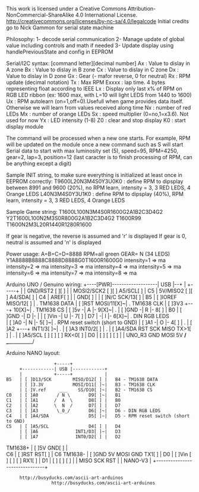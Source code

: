 This work is licensed under a Creative Commons Attribution-NonCommercial-ShareAlike 4.0 International License.
http://creativecommons.org/licenses/by-nc-sa/4.0/legalcode
Initial credits go to Nick Gammon for serial state machine

Philosophy:
1- decode serial communication
2- Manage update of global value including controls and math if needed
3- Update display using handlePreviousState and config in EEPROM



Serial/I2C syntax: [command letter][decimal number]
Ax      : Value to dislay in A zone
Bx      : Value to dislay in B zone
Cx      : Value to dislay in C zone
Dx      : Value to dislay in D zone
Gx	   : Gear (- mafor reverse, 0 for neutral)
Rx      : RPM update (decimal notation)
Tx      : Max RPM
Exxxx   : lap time. 4 bytes representing  float according to IEEE
Lx      : Display only last x% of RPM on RGB LED ribbon (ex: 1600 max, with L=10 will light LEDS from 1440 to 1600)
Ux       : RPM autolearn (on=1,off=0).Usefull when game provides data itself. Otherwise we will learn from values received along time
Nx	   : number of red LEDs
Mx	   : number of orange LEDs
Sx	   : speed multiplier (0=no,1=x3.6). Not used for now
Yx      : LED intensity (1-8)
Z0      : clear and stop display
K0      : start display module

The command will be processed when a new one starts. For example, RPM will be updated on the module once a new command 
such as S will start
Serial data to start with max luminosity set (5), speed=95, RPM=4250, gear=2, lap=3, position=12 (last caracter is to finish
processing of RPM, can be anything except a digit)

Sample INIT string, to make sure everything is initialized at least once in EEPROM correctly:
T9600L20N3M4S0Y3U0K0 : define RPM to dipsplay between 8991 and 9600 (20%), no RPM learn, intensity = 3, 3 RED LEDS, 4 Orange LEDS
L40N3M4S0Y3U1K0 : define RPM to dipsplay (40%), RPM learn, intensity = 3, 3 RED LEDS, 4 Orange LEDS


Sample Game string:
T1600L100N3M4S0R1600G2A1B2C3D4G2
Y2T1600L100N2M3S0R800G2A1B2C3D4G2
T1600R99
T1600N2M3L20R1440R1280R1600

If gear is negative, the reverse is assumed and 'r' is displayed
If gear is 0, neutral is assumed and 'n' is displayed

Power usage: A=B=C=D=8888 RPM=all green GEAR= N (34 LEDS)
Y1A8888B8888C8888D8888G0T1600R1600G0
intensity=1 => ma
intensity=2 => ma
intensity=3 => ma
intensity=4 => ma
intensity=5 => ma
intensity=6 => ma
intensity=7 => ma
intensity=8 => ma

Arduino UNO / Genuino wiring: 
	+----[PWR]-------------------| USB |--+
	|                            +-----+  |
	|         GND/RST2  [ ][ ]            |
	|       MOSI2/SCK2  [ ][ ]  A5/SCL[ ] |   C5
	|          5V/MISO2 [ ][ ]  A4/SDA[ ] |   C4
	|                             AREF[ ] |
	|                              GND[ ] |
	| [ ]N/C                    SCK/13[ ] |   B5
	| [ ]IOREF                 MISO/12[ ] |   . TM1638 DATA
	| [ ]RST                   MOSI/11[X]~|   . TM1638 CLK
	| [ ]3V3    +---+               10[X]~|   . TM1638 CS
	| [ ]5v    -| A |-               9[X]~|   .
	| [ ]GND   -| R |-               8[ ] |   B0
	| [ ]GND   -| D |-                    |
	| [ ]Vin   -| U |-               7[ ] |   D7
	|          -| I |-               6[X]~|   .   DIN RGB LEDS  
	| [ ]A0    -| N |-               5[ ]~|   .   RPM reset switch (short to GND)
	| [ ]A1    -| O |-               4[ ] |   .
	| [ ]A2     +---+           INT1/3[ ]~|   .
	| [ ]A3                     INT0/2[ ] |   .
	| [ ]A4/SDA  RST SCK MISO     TX>1[ ] |   .
	| [ ]A5/SCL  [ ] [ ] [ ]      RX<0[ ] |   D0
	|            [ ] [ ] [ ]              |
	|  UNO_R3    GND MOSI 5V  ____________/
	\_______________________/

Arduino NANO layout:


					  +-----+
		 +------------| USB |------------+
		 |            +-----+            |
	B5   | [ ]D13/SCK        MISO/D12[ ] |   B4 - TM1638 DATA
		 | [ ]3.3V           MOSI/D11[ ]~|   B3 - TM1638 CLK
		 | [ ]V.ref     ___    SS/D10[ ]~|   B2 - TM1638 CS
	C0   | [ ]A0       / N \       D9[ ]~|   B1
	C1   | [ ]A1      /  A  \      D8[ ] |   B0
	C2   | [ ]A2      \  N  /      D7[ ] |   D7
	C3   | [ ]A3       \_0_/       D6[ ]~|   D6 - DIN RGB LEDS
	C4   | [ ]A4/SDA               D5[ ]~|   D5 - RPM reset switch (short to GND)
	C5   | [ ]A5/SCL               D4[ ] |   D4
		 | [ ]A6              INT1/D3[ ]~|   D3
		 | [ ]A7              INT0/D2[ ] |   D2
TM1638+  | [ ]5V                  GND[ ] |     
	C6   | [ ]RST                 RST[ ] |   C6
TM1638-  | [ ]GND   5V MOSI GND   TX1[ ] |   D0
		 | [ ]Vin   [ ] [ ] [ ]   RX1[ ] |   D1
		 |          [ ] [ ] [ ]          |
		 |          MISO SCK RST         |
		 | NANO-V3                       |
		 +-------------------------------+
		 
		 http://busyducks.com/ascii-art-arduinos
					 http://busyducks.com/ascii-art-arduinos
